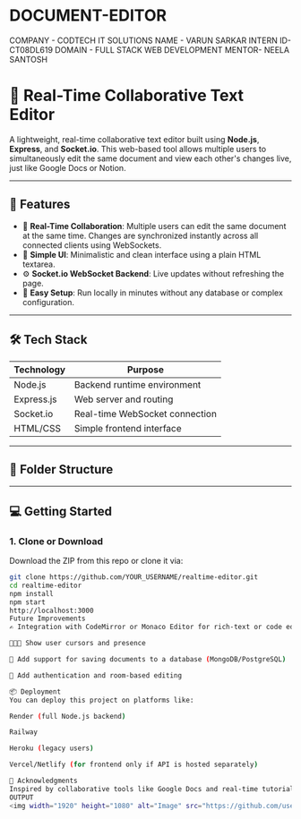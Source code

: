 # DOCUMENT-EDITOR
COMPANY - CODTECH IT SOLUTIONS
NAME - VARUN SARKAR
INTERN ID- CT08DL619
DOMAIN - FULL STACK WEB DEVELOPMENT
MENTOR- NEELA SANTOSH
# 📝 Real-Time Collaborative Text Editor

A lightweight, real-time collaborative text editor built using **Node.js**, **Express**, and **Socket.io**. This web-based tool allows multiple users to simultaneously edit the same document and view each other's changes live, just like Google Docs or Notion.

---

## 🚀 Features

- 🔁 **Real-Time Collaboration**: Multiple users can edit the same document at the same time. Changes are synchronized instantly across all connected clients using WebSockets.
- 🧠 **Simple UI**: Minimalistic and clean interface using a plain HTML textarea.
- ⚙️ **Socket.io WebSocket Backend**: Live updates without refreshing the page.
- 🔧 **Easy Setup**: Run locally in minutes without any database or complex configuration.

---

## 🛠️ Tech Stack

| Technology     | Purpose                       |
|----------------|-------------------------------|
| Node.js        | Backend runtime environment   |
| Express.js     | Web server and routing        |
| Socket.io      | Real-time WebSocket connection|
| HTML/CSS       | Simple frontend interface     |

---

## 📁 Folder Structure


---

## 💻 Getting Started

### 1. Clone or Download

Download the ZIP from this repo or clone it via:

```bash
git clone https://github.com/YOUR_USERNAME/realtime-editor.git
cd realtime-editor
npm install
npm start
http://localhost:3000
Future Improvements
✍️ Integration with CodeMirror or Monaco Editor for rich-text or code editing

🧑‍🤝‍🧑 Show user cursors and presence

💾 Add support for saving documents to a database (MongoDB/PostgreSQL)

🔐 Add authentication and room-based editing

📦 Deployment
You can deploy this project on platforms like:

Render (full Node.js backend)

Railway

Heroku (legacy users)

Vercel/Netlify (for frontend only if API is hosted separately)

🙏 Acknowledgments
Inspired by collaborative tools like Google Docs and real-time tutorials on Socket.io.
OUTPUT
<img width="1920" height="1080" alt="Image" src="https://github.com/user-attachments/assets/713285fa-e9c8-4523-bf4a-1fb50c733810" />
